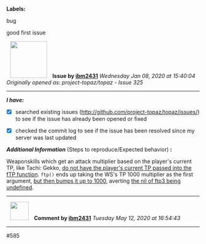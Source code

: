 **Labels:**

bug

good first issue



<a href="https://github.com/ibm2431"><img src="https://avatars3.githubusercontent.com/u/13112942?v=4" width="96" height="96" hspace="10"></img></a> **Issue by [ibm2431](https://github.com/ibm2431)**
_Wednesday Jan 08, 2020 at 15:40:04_
_Originally opened as: project-topaz/topaz - Issue 325_

----

<!-- place 'x' mark between square [] brackets to checkmark box -->
**_I have:_**
- [x] searched existing issues (http://github.com/project-topaz/topaz/issues/) to see if the issue has already been opened or fixed
- [x] checked the commit log to see if the issue has been resolved since my server was last updated

**_Additional Information_** (Steps to reproduce/Expected behavior) **:** 

Weaponskills which get an attack multiplier based on the player's current TP, like Tachi: Gekko, [do not have the player's current TP passed into the fTP function](https://github.com/project-topaz/topaz/blob/3eb1c1570f276c8510300a2993fc225fc50d4ba7/scripts/globals/weaponskills.lua#L671). `ftp()` ends up taking the WS's TP 1000 multiplier as the first argument, [but then bumps it up to 1000](https://github.com/project-topaz/topaz/blob/3eb1c1570f276c8510300a2993fc225fc50d4ba7/scripts/globals/weaponskills.lua#L641-L643), averting [the nil of ftp3 being undefined](https://github.com/project-topaz/topaz/blob/3eb1c1570f276c8510300a2993fc225fc50d4ba7/scripts/globals/weaponskills.lua#L646-L648).


----
<a href="https://github.com/ibm2431"><img src="https://avatars3.githubusercontent.com/u/13112942?v=4" width="48" height="48" hspace="10"></img></a> **Comment by [ibm2431](https://github.com/ibm2431)**
_Tuesday May 12, 2020 at 16:54:43_

----

#585 
